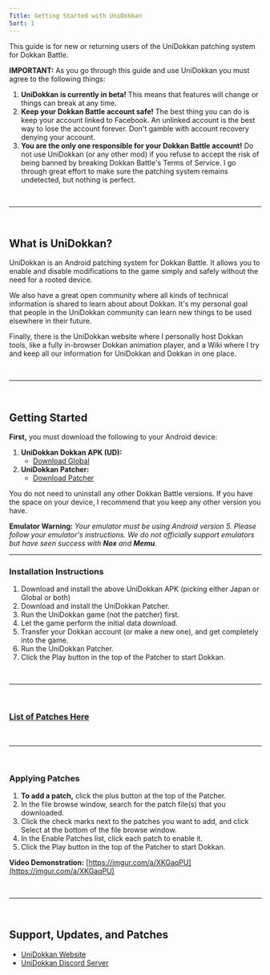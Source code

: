 ```yaml
---
Title: Getting Started with UniDokkan
Sort: 1
---
```

This guide is for new or returning users of the UniDokkan patching system for Dokkan Battle.

**IMPORTANT:** As you go through this guide and use UniDokkan you must agree to the following things:

 1. **UniDokkan is currently in beta!** This means that features will change or things can break at any time.
 2. **Keep your Dokkan Battle account safe!** The best thing you can do is keep your account linked to Facebook. An unlinked account is the best way to lose the account forever. Don't gamble with account recovery denying your account.
 3. **You are the only one responsible for your Dokkan Battle account!** Do not use UniDokkan (or any other mod) if you refuse to accept the risk of being banned by breaking Dokkan Battle's Terms of Service. I go through great effort to make sure the patching system remains undetected, but nothing is perfect.

  

---

  

## **What is UniDokkan?**

UniDokkan is an Android patching system for Dokkan Battle. It allows you to enable and disable modifications to the game simply and safely without the need for a rooted device.

We also have a great open community where all kinds of technical information is shared to learn about about Dokkan. It's my personal goal that people in the UniDokkan community can learn new things to be used elsewhere in their future. 

Finally, there is the UniDokkan website where I personally host Dokkan tools, like a fully in-browser Dokkan animation player, and a Wiki where I try and keep all our information for UniDokkan and Dokkan in one place.

  

---

  

## **Getting Started**

**First,** you must download the following to your Android device:

 1. **UniDokkan Dokkan APK (UD):**
	 - [Download Global](https://unidokkan.com/api/sl/apk/glb)
 2. **UniDokkan Patcher:** 
	 - [Download Patcher](https://unidokkan.com/api/sl/patcher)

You do not need to uninstall any other Dokkan Battle versions. If you have the space on your device, I recommend that you keep any other version you have.


**Emulator Warning:**
*Your emulator must be using Android version 5. Please follow your emulator's instructions. We do not officially support emulators but have seen success with **Nox** and **Memu**.*



---



### **Installation Instructions**

 1. Download and install the above UniDokkan APK (picking either Japan or Global or both)
 2. Download and install the UniDokkan Patcher.
 3. Run the UniDokkan game (not the patcher) first. 
 4. Let the game perform the initial data download.
 5. Transfer your Dokkan account (or make a new one), and get completely into the game.
 6. Run the UniDokkan Patcher.
 7. Click the Play button in the top of the Patcher to start Dokkan.

    

---

  


### **[List of Patches Here](https://unidokkan.com/members/patches)**
  

---

  

### **Applying Patches**

 1. **To add a patch,** click the plus button at the top of the Patcher.
 2. In the file browse window, search for the patch file(s) that you downloaded.
 3. Click the check marks next to the patches you want to add, and click Select at the bottom of the file browse window.
 4. In the Enable Patches list, click each patch to enable it.
 5. Click the Play button in the top of the Patcher to start Dokkan.

**Video Demonstration:** [https://imgur.com/a/XKGaqPU](https://imgur.com/a/XKGaqPU)

  

---

  

## **Support, Updates, and Patches**

 - [UniDokkan Website](https://unidokkan.com)
 - [UniDokkan Discord Server](https://discord.gg/UDpEQ7D)
